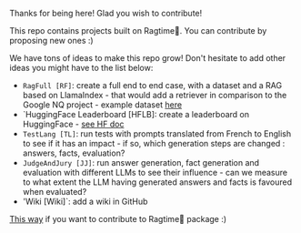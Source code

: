 Thanks for being here! Glad you wish to contribute!

This repo contains projects built on Ragtime🎹.
You can contribute by proposing new ones :)

We have tons of ideas to make this repo grow! Don't hesitate to add other ideas you might have to the list below:
- `RagFull [RF]`: create a full end to end case, with a dataset and a RAG based on LlamaIndex - that would add a retriever in comparison to the Google NQ project - example dataset [here](https://storage.recital.ai/s/ZnIx.GWJqg2ZXgGpPq4o)
- `HuggingFace Leaderboard [HFLB]: create a leaderboard on HuggingFace - [see HF doc](https://huggingface.co/spaces/leaderboards/documentation)
- `TestLang [TL]`: run tests with prompts translated from French to English to see if it has an impact - if so, which generation steps are changed : answers, facts, evaluation?
- `JudgeAndJury [JJ]`: run answer generation, fact generation and evaluation with different LLMs to see their influence - can we measure to what extent the LLM having generated answers and facts is favoured when evaluated?
- 'Wiki [Wiki]`: add a wiki in GitHub

[This way](https://github.com/recitalAI/ragtime-package/blob/main/CONTRIBUTING.md) if you want to contribute to Ragtime🎹 package :)